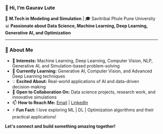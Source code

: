 ### 👋 Hi, I’m Gaurav Lute 


🔬 **M.Tech in Modeling and Simulation** | 🎓 Savitribai Phule Pune University  
📊 **Passionate about Data Science, Machine Learning, Deep Learning, Generative AI, and Optimization**  

---
### 🚀 About Me  

- 👀 **Interests:** Machine Learning, Deep Learning, Computer Vision, NLP, Generative AI, and Simulation-based problem-solving  
- 🌱 **Currently Learning:** Generative AI, Computer Vision, and Advanced Deep Learning techniques  
- 💡 **Excited About:** Real-world applications of AI and data-driven decision-making  
- 💞️ **Open to Collaboration On:** Data science projects, research work, and innovative simulations  
- 📫 **How to Reach Me:** [Email](lutegaurav1@gmail.com) | [LinkedIn](www.linkedin.com/in/gaurav-lute-6a36a1200)
- ⚡ **Fun Fact:** I love exploring ML | DL | Optimization algorithms and their practical applications!  

**Let's connect and build something amazing together!** 
